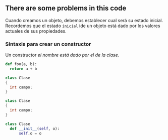 ## There are some problems in this code
Cuando creamos un objeto, debemos establecer cual será su estado inicial. Recordemos que
el estado `inicial` ide un objeto está dado por los valores actuales de sus propiedades.

### Sintaxis para crear un constructor ###
Un constructor *el nombre está dado por el de la clase.*

```python
def foo(a, b):
  return a + b
```

```csharp 
class Clase 
{
  int campo;
}
```

```csharp
class Clase 
{
  int campo;
}
```
```python {.language-python .line-numbers}
class Clase 
  def __init__(self, o):
      self.o = o
```
